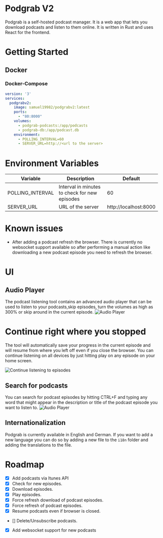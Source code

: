 # Podgrab V2

Podgrab is a self-hosted podcast manager. 
It is a web app that lets you download podcasts and listen to them online.
It is written in Rust and uses React for the frontend.


# Getting Started

## Docker

### Docker-Compose

```yaml
version: '3'
services:
  podgrabv2:
    image: samuel19982/podgrabv2:latest
    ports:
      - "80:8000"
    volumes:
      - podgrab-podcasts:/app/podcasts
      - podgrab-db:/app/podcast.db
    environment:
      - POLLING_INTERVAL=60
      - SERVER_URL=http://<url to the server>
```

# Environment Variables

| Variable         | Description                                   | Default               |
|------------------|-----------------------------------------------|-----------------------|
| POLLING_INTERVAL | Interval in minutes to check for new episodes | 60                    |
| SERVER_URL       | URL of the server                             | http://localhost:8000 |

# Known issues

- After adding a podcast refresh the browser. There is currently no websocket support available so after performing a manual action like downloading a new podcast episode you need to refresh the browser. 

# UI

## Audio Player
The podcast listening tool contains an advanced audio player that can be used to listen to your podcasts,skip episodes, turn the volumes as high as 300% or skip around in the current episode.
![Audio Player](https://raw.githubusercontent.com/SamTV12345/podgrabv2/main/docs/advanced_audio_player.png)

# Continue right where you stopped

The tool will automatically save your progress in the current episode and will resume from where you left off even if you close the browser. 
You can continue listening on all devices by just hitting play on any episode on your home screen.

![Continue listening to episodes](https://raw.githubusercontent.com/SamTV12345/podgrabv2/main/docs/continue_listening.png)

## Search for podcasts
You can search for podcast episodes by hitting CTRL+F and typing any word that might appear in the description or title of the podcast episode you want to listen to.
![Audio Player](https://raw.githubusercontent.com/SamTV12345/podgrabv2/main/docs/search.png)

## Internationalization
Podgrab is currently available in English and German. If you want to add a new language you can do so by adding a new file to the `i18n` folder and adding the translations to the file.

# Roadmap

- [x] Add podcasts via Itunes API
- [x] Check for new episodes.
- [x] Download episodes.
- [x] Play episodes.
- [x] Force refresh download of podcast episodes.
- [x] Force refresh of podcast episodes.
- [x] Resume podcasts even if browser is closed. 
- [] Delete/Unsubscribe podcasts.
- [x] Add websocket support for new podcasts

